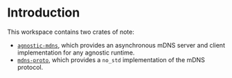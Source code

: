 # Introduction

This workspace contains two crates of note:

- [`agnostic-mdns`](./agnostic-mdns/), which provides an asynchronous mDNS server and client implementation for any agnostic runtime.
- [`mdns-proto`](./mdns-proto/), which provides a `no_std` implementation of the mDNS protocol.